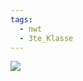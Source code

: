 ```yaml
---
tags:
  - nwt
  - 3te_Klasse
---
```

![](Layer%203%20swtich%20using%20switched%20virtual%20Interfaces%20(SVIs)%2025-10-2024-16.excalidraw.svg)